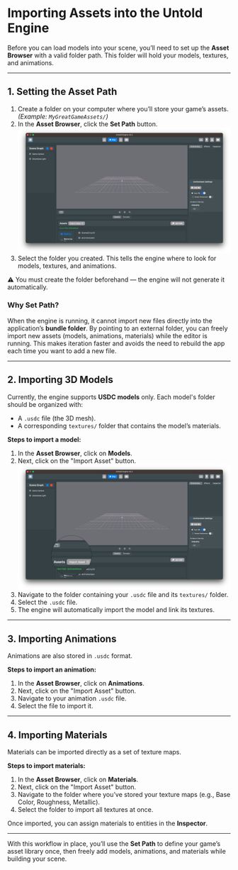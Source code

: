 # Importing Assets into the Untold Engine

Before you can load models into your scene, you’ll need to set up the **Asset Browser** with a valid folder path. This folder will hold your models, textures, and animations.

---

## 1. Setting the Asset Path

1. Create a folder on your computer where you’ll store your game’s assets.  
   *(Example: `MyGreatGameAssets/`)*  
2. In the **Asset Browser**, click the **Set Path** button.  
![set-path-button](../images/setpathbutton.png)
3. Select the folder you created. This tells the engine where to look for models, textures, and animations.  

⚠️ You must create the folder beforehand — the engine will not generate it automatically.  

### Why Set Path?

When the engine is running, it cannot import new files directly into the application’s **bundle folder**. By pointing to an external folder, you can freely import new assets (models, animations, materials) while the editor is running. This makes iteration faster and avoids the need to rebuild the app each time you want to add a new file.

---

## 2. Importing 3D Models

Currently, the engine supports **USDC models** only. Each model's folder should be organized with:  
- A `.usdc` file (the 3D mesh).  
- A corresponding `textures/` folder that contains the model’s materials.  

**Steps to import a model:**  
1. In the **Asset Browser**, click on **Models**.  
2. Next, click on the "Import Asset" button.
![import-asset](../images/importassetbutton.png)
3. Navigate to the folder containing your `.usdc` file and its `textures/` folder.  
4. Select the `.usdc` file.  
5. The engine will automatically import the model and link its textures.  

---

## 3. Importing Animations

Animations are also stored in `.usdc` format.  

**Steps to import an animation:**  
1. In the **Asset Browser**, click on **Animations**.  
2. Next, click on the "Import Asset" button.
3. Navigate to your animation `.usdc` file.  
4. Select the file to import it.  

---

## 4. Importing Materials

Materials can be imported directly as a set of texture maps.  

**Steps to import materials:**  
1. In the **Asset Browser**, click on **Materials**.  
2. Next, click on the "Import Asset" button.
3. Navigate to the folder where you’ve stored your texture maps (e.g., Base Color, Roughness, Metallic).  
4. Select the folder to import all textures at once.  

Once imported, you can assign materials to entities in the **Inspector**.

---

With this workflow in place, you’ll use the **Set Path** to define your game’s asset library once, then freely add models, animations, and materials while building your scene.

